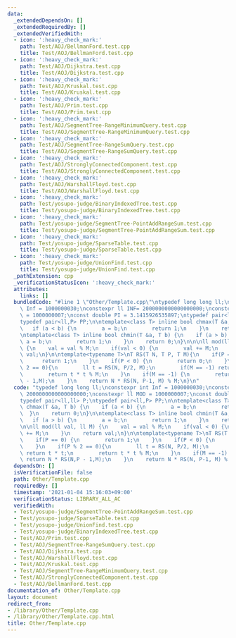```yaml
---
data:
  _extendedDependsOn: []
  _extendedRequiredBy: []
  _extendedVerifiedWith:
  - icon: ':heavy_check_mark:'
    path: Test/AOJ/BellmanFord.test.cpp
    title: Test/AOJ/BellmanFord.test.cpp
  - icon: ':heavy_check_mark:'
    path: Test/AOJ/Dijkstra.test.cpp
    title: Test/AOJ/Dijkstra.test.cpp
  - icon: ':heavy_check_mark:'
    path: Test/AOJ/Kruskal.test.cpp
    title: Test/AOJ/Kruskal.test.cpp
  - icon: ':heavy_check_mark:'
    path: Test/AOJ/Prim.test.cpp
    title: Test/AOJ/Prim.test.cpp
  - icon: ':heavy_check_mark:'
    path: Test/AOJ/SegmentTree-RangeMinimumQuery.test.cpp
    title: Test/AOJ/SegmentTree-RangeMinimumQuery.test.cpp
  - icon: ':heavy_check_mark:'
    path: Test/AOJ/SegmentTree-RangeSumQuery.test.cpp
    title: Test/AOJ/SegmentTree-RangeSumQuery.test.cpp
  - icon: ':heavy_check_mark:'
    path: Test/AOJ/StronglyConnectedComponent.test.cpp
    title: Test/AOJ/StronglyConnectedComponent.test.cpp
  - icon: ':heavy_check_mark:'
    path: Test/AOJ/WarshallFloyd.test.cpp
    title: Test/AOJ/WarshallFloyd.test.cpp
  - icon: ':heavy_check_mark:'
    path: Test/yosupo-judge/BinaryIndexedTree.test.cpp
    title: Test/yosupo-judge/BinaryIndexedTree.test.cpp
  - icon: ':heavy_check_mark:'
    path: Test/yosupo-judge/SegmentTree-PointAddRangeSum.test.cpp
    title: Test/yosupo-judge/SegmentTree-PointAddRangeSum.test.cpp
  - icon: ':heavy_check_mark:'
    path: Test/yosupo-judge/SparseTable.test.cpp
    title: Test/yosupo-judge/SparseTable.test.cpp
  - icon: ':heavy_check_mark:'
    path: Test/yosupo-judge/UnionFind.test.cpp
    title: Test/yosupo-judge/UnionFind.test.cpp
  _pathExtension: cpp
  _verificationStatusIcon: ':heavy_check_mark:'
  attributes:
    links: []
  bundledCode: "#line 1 \"Other/Template.cpp\"\ntypedef long long ll;\nconstexpr int\
    \ Inf = 1000000030;\nconstexpr ll INF= 2000000000000000000;\nconstexpr ll MOD\
    \ = 1000000007;\nconst double PI = 3.1415926535897;\ntypedef pair<ll,ll> P;\n\
    typedef pair<ll,P> PP;\n\ntemplate<class T> inline bool chmax(T &a, T b) {\n \
    \   if (a < b) {\n        a = b;\n        return 1;\n    }\n    return 0;\n}\n\
    \ntemplate<class T> inline bool chmin(T &a, T b) {\n    if (a > b) {\n       \
    \ a = b;\n        return 1;\n    }\n    return 0;\n}\n\n\nll mod(ll val, ll M)\
    \ {\n    val = val % M;\n    if(val < 0) {\n        val += M;\n    }\n    return\
    \ val;\n}\n\ntemplate<typename T>\nT RS(T N, T P, T M){\n    if(P == 0) {\n  \
    \      return 1;\n    }\n    if(P < 0) {\n        return 0;\n    }\n    if(P %\
    \ 2 == 0){\n        ll t = RS(N, P/2, M);\n        if(M == -1) return t * t;\n\
    \        return t * t % M;\n    }\n    if(M == -1) {\n        return N * RS(N,P\
    \ - 1,M);\n    }\n    return N * RS(N, P-1, M) % M;\n}\n"
  code: "typedef long long ll;\nconstexpr int Inf = 1000000030;\nconstexpr ll INF=\
    \ 2000000000000000000;\nconstexpr ll MOD = 1000000007;\nconst double PI = 3.1415926535897;\n\
    typedef pair<ll,ll> P;\ntypedef pair<ll,P> PP;\n\ntemplate<class T> inline bool\
    \ chmax(T &a, T b) {\n    if (a < b) {\n        a = b;\n        return 1;\n  \
    \  }\n    return 0;\n}\n\ntemplate<class T> inline bool chmin(T &a, T b) {\n \
    \   if (a > b) {\n        a = b;\n        return 1;\n    }\n    return 0;\n}\n\
    \n\nll mod(ll val, ll M) {\n    val = val % M;\n    if(val < 0) {\n        val\
    \ += M;\n    }\n    return val;\n}\n\ntemplate<typename T>\nT RS(T N, T P, T M){\n\
    \    if(P == 0) {\n        return 1;\n    }\n    if(P < 0) {\n        return 0;\n\
    \    }\n    if(P % 2 == 0){\n        ll t = RS(N, P/2, M);\n        if(M == -1)\
    \ return t * t;\n        return t * t % M;\n    }\n    if(M == -1) {\n       \
    \ return N * RS(N,P - 1,M);\n    }\n    return N * RS(N, P-1, M) % M;\n}\n"
  dependsOn: []
  isVerificationFile: false
  path: Other/Template.cpp
  requiredBy: []
  timestamp: '2021-01-04 15:16:03+09:00'
  verificationStatus: LIBRARY_ALL_AC
  verifiedWith:
  - Test/yosupo-judge/SegmentTree-PointAddRangeSum.test.cpp
  - Test/yosupo-judge/SparseTable.test.cpp
  - Test/yosupo-judge/UnionFind.test.cpp
  - Test/yosupo-judge/BinaryIndexedTree.test.cpp
  - Test/AOJ/Prim.test.cpp
  - Test/AOJ/SegmentTree-RangeSumQuery.test.cpp
  - Test/AOJ/Dijkstra.test.cpp
  - Test/AOJ/WarshallFloyd.test.cpp
  - Test/AOJ/Kruskal.test.cpp
  - Test/AOJ/SegmentTree-RangeMinimumQuery.test.cpp
  - Test/AOJ/StronglyConnectedComponent.test.cpp
  - Test/AOJ/BellmanFord.test.cpp
documentation_of: Other/Template.cpp
layout: document
redirect_from:
- /library/Other/Template.cpp
- /library/Other/Template.cpp.html
title: Other/Template.cpp
---
```

